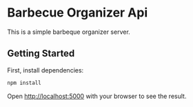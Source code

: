 # Barbecue Organizer Api

This is a simple barbeque organizer server.

## Getting Started

First, install dependencies:

```bash
npm install
```

Open [http://localhost:5000](http://localhost:500) with your browser to see the result.
